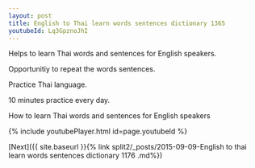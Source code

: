 ```yaml
---
layout: post
title: English to Thai learn words sentences dictionary 1365 
youtubeId: Lq3GpznoJhI
---
```

 
 
Helps to learn Thai words and sentences for English speakers.

Opportunitiy to repeat the words sentences. 

Practice Thai language. 
 
10 minutes practice every day. 
 
How to learn Thai words and sentences for English speakers 
 
{% include youtubePlayer.html id=page.youtubeId %}
 
 
[Next]({{ site.baseurl }}{% link  split2/_posts/2015-09-09-English to thai learn words sentences dictionary 1176 .md%})
 

